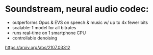 
# Soundstream, neural audio codec:

* outperforms Opus & EVS on speech & music w/ up to 4x fewer bits
* scalable: 1 model for all bitrates
* runs real-time on 1 smartphone CPU
* controllable denoising

https://arxiv.org/abs/2107.03312
